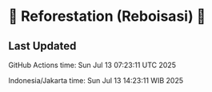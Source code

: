 
# 🌳 Reforestation (Reboisasi) 🌲

## Last Updated

GitHub Actions time: Sun Jul 13 07:23:11 UTC 2025

Indonesia/Jakarta time: Sun Jul 13 14:23:11 WIB 2025
